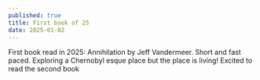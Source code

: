 ```yaml
---
published: true
title: First book of 25
date: 2025-01-02
---
```

First book read in 2025: Annihilation by Jeff Vandermeer. Short and fast paced. Exploring a Chernobyl esque place but the place is living! Excited to read the second book